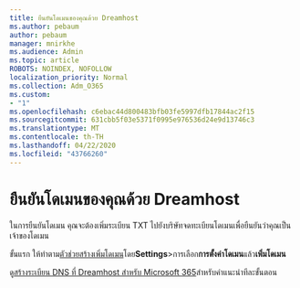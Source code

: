 ```yaml
---
title: ยืนยันโดเมนของคุณด้วย Dreamhost
ms.author: pebaum
author: pebaum
manager: mnirkhe
ms.audience: Admin
ms.topic: article
ROBOTS: NOINDEX, NOFOLLOW
localization_priority: Normal
ms.collection: Adm_O365
ms.custom:
- "1"
ms.openlocfilehash: c6ebac44d800483bfb03fe5997dfb17844ac2f15
ms.sourcegitcommit: 631cbb5f03e5371f0995e976536d24e9d13746c3
ms.translationtype: MT
ms.contentlocale: th-TH
ms.lasthandoff: 04/22/2020
ms.locfileid: "43766260"
---
```

# <a name="verify-your-domain-with-dreamhost"></a>ยืนยันโดเมนของคุณด้วย Dreamhost

ในการยืนยันโดเมน คุณจะต้องเพิ่มระเบียน TXT ไปยังบริษัทจดทะเบียนโดเมนเพื่อยืนยันว่าคุณเป็นเจ้าของโดเมน 

ขั้นแรก ให้ทําตาม[ตัวช่วยสร้างเพิ่มโดเมน](https://portal.office.com/adminportal/home#/Domains)โดย**Settings**\>การเลือก**การตั้งค่าโดเมน**แล้ว**เพิ่มโดเมน**
  
ดู[สร้างระเบียน DNS ที่ Dreamhost สําหรับ Microsoft 365](https://docs.microsoft.com/microsoft-365/admin/dns/create-dns-records-at-dreamhost)สําหรับคําแนะนําทีละขั้นตอน
